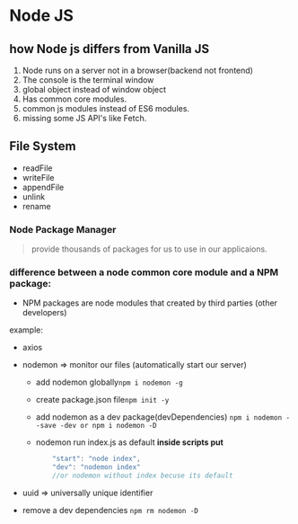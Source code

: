 # Node JS

## how Node js differs from Vanilla JS

1. Node runs on a server not in a browser(backend not frontend)
2. The console is the terminal window
3. global object instead of window object
4. Has common core modules.
5. common js modules instead of ES6 modules.
6. missing some JS API's like Fetch.

## File System

* readFile
* writeFile
* appendFile
* unlink
* rename

### Node Package Manager

> provide thousands of packages for us to use in our applicaions.

### **difference between a node common core module and a NPM package:**

* NPM packages are node modules that created by third parties (other developers)

example:

* axios
* nodemon => monitor our files (automatically start our server)
  * add nodemon globally``npm i nodemon -g``
  * create package.json file``npm init -y``
  * add nodemon as a dev package(devDependencies)
    ``npm i nodemon --save -dev or npm i nodemon -D``
  * nodemon run index.js as default
    **inside scripts put**

    ```javascript
        "start": "node index",
        "dev": "nodemon index"
        //or nodemon without index becuse its default
    ```

* uuid => universally unique identifier
* remove a dev dependencies ``npm rm nodemon -D``
